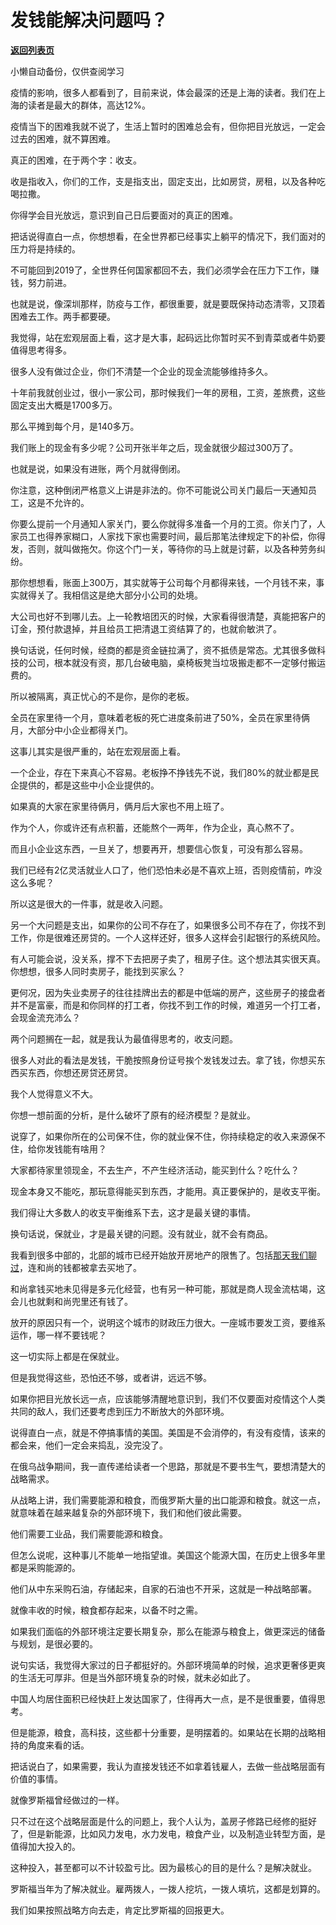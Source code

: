 # 发钱能解决问题吗？

[**返回列表页**](/gzh/记忆承载)

小懒自动备份，仅供查阅学习

疫情的影响，很多人都看到了，目前来说，体会最深的还是上海的读者。我们在上海的读者是最大的群体，高达12%。  

  

疫情当下的困难我就不说了，生活上暂时的困难总会有，但你把目光放远，一定会过去的困难，就不算困难。

  

真正的困难，在于两个字：收支。

  

收是指收入，你们的工作，支是指支出，固定支出，比如房贷，房租，以及各种吃喝拉撒。  

  

你得学会目光放远，意识到自己日后要面对的真正的困难。

  

把话说得直白一点，你想想看，在全世界都已经事实上躺平的情况下，我们面对的压力将是持续的。

  

不可能回到2019了，全世界任何国家都回不去，我们必须学会在压力下工作，赚钱，努力前进。

  

也就是说，像深圳那样，防疫与工作，都很重要，就是要既保持动态清零，又顶着困难去工作。两手都要硬。

  

我觉得，站在宏观层面上看，这才是大事，起码远比你暂时买不到青菜或者牛奶要值得思考得多。  

  

很多人没有做过企业，你们不清楚一个企业的现金流能够维持多久。  

  

十年前我就创业过，很小一家公司，那时候我们一年的房租，工资，差旅费，这些固定支出大概是1700多万。

  

那么平摊到每个月，是140多万。  

  

我们账上的现金有多少呢？公司开张半年之后，现金就很少超过300万了。  

  

也就是说，如果没有进账，两个月就得倒闭。  

  

你注意，这种倒闭严格意义上讲是非法的。你不可能说公司关门最后一天通知员工，这是不允许的。

  

你要么提前一个月通知人家关门，要么你就得多准备一个月的工资。你关门了，人家员工也得养家糊口，人家找下家也需要时间，最后那笔法律规定下的补偿，你得发，否则，就叫做拖欠。你这个门一关，等待你的马上就是讨薪，以及各种劳务纠纷。

  

那你想想看，账面上300万，其实就等于公司每个月都得来钱，一个月钱不来，事实就得关了。我相信这是绝大部分小公司的处境。  

  

大公司也好不到哪儿去。上一轮教培团灭的时候，大家看得很清楚，真能把客户的订金，预付款退掉，并且给员工把清退工资结算了的，也就俞敏洪了。  

  

换句话说，任何时候，经商的都是资金链拉满了，资不抵债是常态。尤其很多做科技的公司，根本就没有资，那几台破电脑，桌椅板凳当垃圾搬走都不一定够付搬运费的。  

  

所以被隔离，真正忧心的不是你，是你的老板。  

  

全员在家里待一个月，意味着老板的死亡进度条前进了50%，全员在家里待俩月，大部分中小企业都得关门。  

  

这事儿其实是很严重的，站在宏观层面上看。  

  

一个企业，存在下来真心不容易。老板挣不挣钱先不说，我们80%的就业都是民企提供的，都是这些中小企业提供的。  

  

如果真的大家在家里待俩月，俩月后大家也不用上班了。  

  

作为个人，你或许还有点积蓄，还能熬个一两年，作为企业，真心熬不了。  

  

而且小企业这东西，一旦关了，想要再开，想要信心恢复，可没有那么容易。  

  

我们已经有2亿灵活就业人口了，他们恐怕未必是不喜欢上班，否则疫情前，咋没这么多呢？

  

所以这是很大的一件事，就是收入问题。

  

另一个大问题是支出，如果你的公司不存在了，如果很多公司不存在了，你找不到工作，你是很难还房贷的。一个人这样还好，很多人这样会引起银行的系统风险。

  

有人可能会说，没关系，撑不下去把房子卖了，租房子住。这个想法其实很天真。你想想，很多人同时卖房子，能找到买家么？

  

更何况，因为失业卖房子的往往挂牌出去的都是中低端的房产，这些房子的接盘者并不是富豪，而是和你同样的打工者，你找不到工作的时候，难道另一个打工者，会现金流充沛么？

  

两个问题搁在一起，就是我认为最值得思考的，收支问题。  

  

很多人对此的看法是发钱，干脆按照身份证号挨个发钱发过去。拿了钱，你想买东西买东西，你想还房贷还房贷。  

  

我个人觉得意义不大。

  

你想一想前面的分析，是什么破坏了原有的经济模型？是就业。

  

说穿了，如果你所在的公司保不住，你的就业保不住，你持续稳定的收入来源保不住，给你发钱能有啥用？  

  

大家都待家里领现金，不去生产，不产生经济活动，能买到什么？吃什么？

  

现金本身又不能吃，那玩意得能买到东西，才能用。真正要保护的，是收支平衡。

  

我们得让大多数人的收支平衡维系下去，这才是最关键的事情。  

  

换句话说，保就业，才是最关键的问题。没有就业，就不会有商品。

  

我看到很多中部的，北部的城市已经开始放开房地产的限售了。包括[那天我们聊过](http://mp.weixin.qq.com/s?__biz=MzU0MjYwNDU2Mw==&mid=2247504810&idx=1&sn=523472ab75396e840a3d1f08293664d0&chksm=fb1abfd6cc6d36c0b3cc4445e8418163bc8e13a4c544f3a1a773eed1a41bf49fcc473707bfbc&scene=21#wechat_redirect)，连和尚的钱都被拿去买地了。  

  

和尚拿钱买地未见得是多元化经营，也有另一种可能，那就是商人现金流枯竭，这会儿也就剩和尚兜里还有钱了。  

  

放开的原因只有一个，说明这个城市的财政压力很大。一座城市要发工资，要维系运作，哪一样不要钱呢？

  

这一切实际上都是在保就业。  

  

但是我觉得这些，恐怕还不够，或者讲，远远不够。

  

如果你把目光放长远一点，应该能够清醒地意识到，我们不仅要面对疫情这个人类共同的敌人，我们还要考虑到压力不断放大的外部环境。  

  

说得直白一点，就是不停搞事情的美国。美国是不会消停的，有没有疫情，该来的都会来，他们一定会来捣乱，没完没了。

  

在俄乌战争期间，我一直传递给读者一个思路，那就是不要书生气，要想清楚大的战略需求。  

  

从战略上讲，我们需要能源和粮食，而俄罗斯大量的出口能源和粮食。就这一点，就意味着在越来越复杂的外部环境下，我们和他们彼此需要。

  

他们需要工业品，我们需要能源和粮食。  

  

但怎么说呢，这种事儿不能单一地指望谁。美国这个能源大国，在历史上很多年里都是采购能源的。  

  

他们从中东采购石油，存储起来，自家的石油也不开采，这就是一种战略部署。

  

就像丰收的时候，粮食都存起来，以备不时之需。  

  

如果我们面临的外部环境注定要长期复杂，那么在能源与粮食上，做更深远的储备与规划，是很必要的。  

  

说句实话，我觉得大家过的日子都挺好的。外部环境简单的时候，追求更奢侈更爽的生活无可厚非。但是当外部环境复杂的时候，就未必如此了。

  

中国人均居住面积已经快赶上发达国家了，住得再大一点，是不是很重要，值得思考。

  

但是能源，粮食，高科技，这些都十分重要，是明摆着的。如果站在长期的战略相持的角度来看的话。  

  

把话说白了，如果需要，我认为直接发钱还不如拿着钱雇人，去做一些战略层面有价值的事情。  

  

就像罗斯福曾经做过的一样。

  

只不过在这个战略层面是什么的问题上，我个人认为，盖房子修路已经修的挺好了，但是新能源，比如风力发电，水力发电，粮食产业，以及制造业转型方面，是值得加大投入的。

  

这种投入，甚至都可以不计较盈亏比。因为最核心的目的是什么？是解决就业。  

  

罗斯福当年为了解决就业。雇两拨人，一拨人挖坑，一拨人填坑，这都是划算的。

  

我们如果按照战略方向去走，肯定比罗斯福的回报更大。


